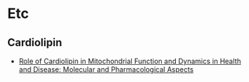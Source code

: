 # Etc

## Cardiolipin
* [Role of Cardiolipin in Mitochondrial Function and Dynamics in Health and Disease: Molecular and Pharmacological Aspects](https://www.ncbi.nlm.nih.gov/pmc/articles/PMC6678812/)
